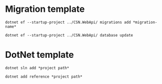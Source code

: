 # Migration template
`dotnet ef --startup-project ../CSN.WebApi/ migrations add *migration-name*`

`dotnet ef --startup-project ../CSN.WebApi/ database update`

# DotNet template
`dotnet sln add *project path*`

`dotnet add reference *project path*`






